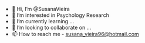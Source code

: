- 👋 Hi, I’m @SusanaVieira
- 👀 I’m interested in Psychology Research
- 🌱 I’m currently learning ...
- 💞️ I’m looking to collaborate on ...
- 📫 How to reach me - susana_vieira96@hotmail.com

<!---
SusanaVieira/SusanaVieira is a ✨ special ✨ repository because its `README.md` (this file) appears on your GitHub profile.
You can click the Preview link to take a look at your changes.
--->
